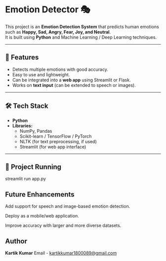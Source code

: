 # Emotion Detector 🎭

This project is an **Emotion Detection System** that predicts human emotions such as **Happy, Sad, Angry, Fear, Joy, and Neutral**.  
It is built using **Python** and Machine Learning / Deep Learning techniques.

---

## 🚀 Features
- Detects multiple emotions with good accuracy.
- Easy to use and lightweight.
- Can be integrated into a **web app** using Streamlit or Flask.
- Works on **text input** (can be extended to speech or images).

---

## 🛠️ Tech Stack
- **Python**
- **Libraries:**
  - NumPy, Pandas
  - Scikit-learn / TensorFlow / PyTorch
  - NLTK (for text preprocessing, if used)
  - Streamlit (for web app interface)

---

## 📂 Project Running 

streamlit run app.py

## Future Enhancements

Add support for speech and image-based emotion detection.

Deploy as a mobile/web application.

Improve accuracy with larger and more diverse datasets.

## Author
**Kartik Kumar**
Email - kartikkumar1800089@gmail.com
